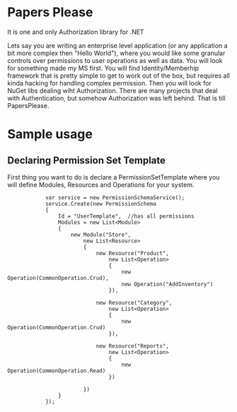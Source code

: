 # Papers Please
It is one and only Authorization library for .NET


Lets say you are writing an enterprise level application (or any application a bit more complex then "Hello World"), where you would like some granular controls over permissions to user operations as well as data.  You will look for something made my MS first. You will find Identity/Memberhip framework that is pretty simple to get to work out of the box, but requires all kinda hacking for handling complex permission.  Then you will look for NuGet libs dealing wiht Authorization.  There are many projects that deal with Authentication, but somehow Authorization was left behind.  That is till PapersPlease.



# Sample usage

## Declaring Permission Set Template

First thing you want to do is declare a PermissionSetTemplate where you will define Modules, Resources and Operations for your system.


```
            var service = new PermissionSchemaService();
            service.Create(new PermissionSchema
            {
                Id = "UserTemplate",  //has all permissions
                Modules = new List<Module>
                {
                    new Module("Store",
                        new List<Resource>
                        {
                            new Resource("Product",
                                new List<Operation>
                                {
                                    new Operation(CommonOperation.Crud),
                                    new Operation("AddInventory")
                                }),

                            new Resource("Category",
                                new List<Operation>
                                {
                                    new Operation(CommonOperation.Crud)
                                }),

                            new Resource("Reports",
                                new List<Operation>
                                {
                                    new Operation(CommonOperation.Read)
                                })

                        })
                }
            });
            
```
